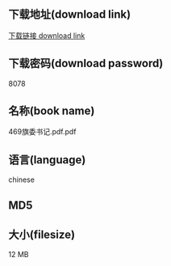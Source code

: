 ## 下载地址(download link)
[下载链接 download link](https://voluble-croquembouche-d321dc.netlify.app/?s=469%E6%97%97%E5%A7%94%E4%B9%A6%E8%AE%B0.pdf)

## 下载密码(download password)
8078

## 名称(book name)
469旗委书记.pdf.pdf

## 语言(language)
chinese

## MD5


## 大小(filesize)
12 MB

